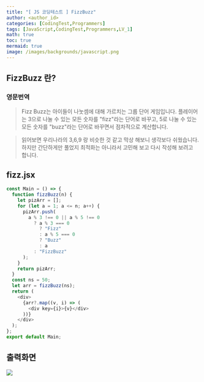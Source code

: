 ```yaml
---
title: "[ JS 코딩테스트 ] FizzBuzz"
author: <author_id>
categories: [CodingTest,Programmers]
tags: [JavaScript,CodingTest,Programmers,LV_1]
math: true
toc: true
mermaid: true
image: /images/backgrounds/javascript.png
---
```


## FizzBuzz 란?

### 영문번역
>Fizz Buzz는 아이들이 나눗셈에 대해 가르치는 그룹 단어 게임입니다.
플레이어는 3으로 나눌 수 있는 모든 숫자를 "fizz"라는 단어로 바꾸고,
5로 나눌 수 있는 모든 숫자를 "buzz"라는 단어로 바꾸면서 점차적으로 계산합니다.

>읽어보면 우리나라의 3,6,9 랑 비슷한 것 같고 막상 해보니 생각보다 쉬웠습니다.
하지만 간단하게만 풀었지 최적화는 아니라서 고민해 보고 다시 작성해 보려고 합니다.

## fizz.jsx
```javascript
const Main = () => {
  function fizzBuzz(n) {
    let pizArr = [];
    for (let a = 1; a <= n; a++) {
      pizArr.push(
        a % 3 !== 0 || a % 5 !== 0
          ? a % 3 === 0
            ? "Fizz"
            : a % 5 === 0
            ? "Buzz"
            : a
          : "FizzBuzz"
      );
    }
    return pizArr;
  }
  const ns = 50;
  let arr = fizzBuzz(ns);
  return (
    <div>
      {arr?.map((v, i) => (
        <div key={i}>{v}</div>
      ))}
    </div>
  );
};
export default Main;
```
## 출력화면
![](https://velog.velcdn.com/images/dltmdwls15/post/5c979391-bcb1-477f-b691-d2c2e48ac4cc/image.png)
